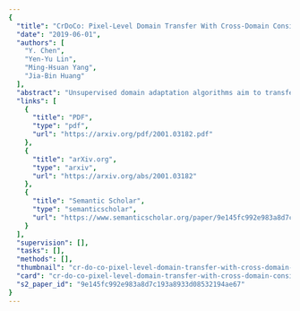 ```yaml
---
{
  "title": "CrDoCo: Pixel-Level Domain Transfer With Cross-Domain Consistency",
  "date": "2019-06-01",
  "authors": [
    "Y. Chen",
    "Yen-Yu Lin",
    "Ming-Hsuan Yang",
    "Jia-Bin Huang"
  ],
  "abstract": "Unsupervised domain adaptation algorithms aim to transfer the knowledge learned from one domain to another (e.g., synthetic to real images). The adapted representations often do not capture pixel-level domain shifts that are crucial for dense prediction tasks (e.g., semantic segmentation). In this paper, we present a novel pixel-wise adversarial domain adaptation algorithm. By leveraging image-to-image translation methods for data augmentation, our key insight is that while the translated images between domains may differ in styles, their predictions for the task should be consistent. We exploit this property and introduce a cross-domain consistency loss that enforces our adapted model to produce consistent predictions. Through extensive experimental results, we show that our method compares favorably against the state-of-the-art on a wide variety of unsupervised domain adaptation tasks.",
  "links": [
    {
      "title": "PDF",
      "type": "pdf",
      "url": "https://arxiv.org/pdf/2001.03182.pdf"
    },
    {
      "title": "arXiv.org",
      "type": "arxiv",
      "url": "https://arxiv.org/abs/2001.03182"
    },
    {
      "title": "Semantic Scholar",
      "type": "semanticscholar",
      "url": "https://www.semanticscholar.org/paper/9e145fc992e983a8d7c193a8933d08532194ae67"
    }
  ],
  "supervision": [],
  "tasks": [],
  "methods": [],
  "thumbnail": "cr-do-co-pixel-level-domain-transfer-with-cross-domain-consistency-thumb.jpg",
  "card": "cr-do-co-pixel-level-domain-transfer-with-cross-domain-consistency-card.jpg",
  "s2_paper_id": "9e145fc992e983a8d7c193a8933d08532194ae67"
}
---
```


